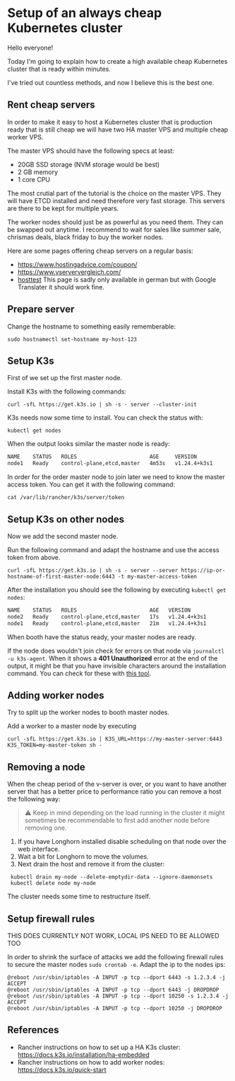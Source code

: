 # Setup of an always cheap Kubernetes cluster

Hello everyone!

Today I'm going to explain how to create a high available cheap Kubernetes cluster that is ready within minutes.

I've tried out countless methods, and now I believe this is the best one.


## Rent cheap servers
In order to make it easy to host a Kubernetes cluster that is production ready that is still cheap we will have two HA master VPS and multiple cheap worker VPS.

The master VPS should have the following specs at least:
* 20GB SSD storage (NVM storage would be best)
* 2 GB memory
* 1 core CPU

The most crutial part of the tutorial is the choice on the master VPS. They will have ETCD installed and need therefore very fast storage. This servers are there to be kept for multiple years.

The worker nodes should just be as powerful as you need them. They can be swapped out anytime. I recommend to wait for sales like summer sale, chrismas deals, black friday to buy the worker nodes.

Here are some pages offering cheap servers on a regular basis:
* https://www.hostingadvice.com/coupon/
* https://www.vserververgleich.com/
* [hosttest](https://www-hosttest-de.translate.goog/vergleich/vserver.html?_x_tr_sl=auto&_x_tr_tl=en&_x_tr_hl=sv&_x_tr_pto=wapp) This page is sadly only available in german but with Google Translater it should work fine.

## Prepare server
Change the hostname to something easily rememberable:
```
sudo hostnamectl set-hostname my-host-123
```

## Setup K3s
First of we set up the first master node.

Install K3s with the following commands:
```
curl -sfL https://get.k3s.io | sh -s - server --cluster-init
```

K3s needs now some time to install. You can check the status with:

```kubectl get nodes```

When the output looks similar the master node is ready:

```bash
NAME    STATUS   ROLES                       AGE     VERSION
node1   Ready    control-plane,etcd,master   4m53s   v1.24.4+k3s1
```

In order for the order master node to join later we need to know the master access token. You can get it with the following command:

```cat /var/lib/rancher/k3s/server/token```


## Setup K3s on other nodes
Now we add the second master node.

Run the following command and adapt the hostname and use the access token from above.

```
curl -sfL https://get.k3s.io | sh -s - server --server https://ip-or-hostname-of-first-master-node:6443 -t my-master-access-token
```


After the installation you should see the following by executing ```kubectl get nodes```:

```bash
NAME    STATUS   ROLES                       AGE   VERSION
node2   Ready    control-plane,etcd,master   17s   v1.24.4+k3s1
node1   Ready    control-plane,etcd,master   21m   v1.24.4+k3s1
```

When booth have the status ready, your master nodes are ready.

If the node does wouldn't join check for errors on that node via ```journalctl -u k3s-agent```. When it shows a **401 Unauthorized** error at the end of the output, it might be that you have invisible characters around the installation command. You can check for these with [this tool](https://www.soscisurvey.de/tools/view-chars.php).

## Adding worker nodes
Try to split up the worker nodes to booth master nodes.

Add a worker to a master node by executing
```
curl -sfL https://get.k3s.io | K3S_URL=https://my-master-server:6443 K3S_TOKEN=my-master-token sh -
```

## Removing a node
When the cheap period of the v-server is over, or you want to have another server that has a better price to performance ratio you can remove a host the following way:

> :warning: Keep in mind depending on the load running in the cluster it might sometimes be recommendable to first add another node before removing one.

1. If you have Longhorn installed disable scheduling on that node over the web interface.
2. Wait a bit for Longhorn to move the volumes.
3. Next drain the host and remove it from the cluster:
```
 kubectl drain my-node --delete-emptydir-data --ignore-daemonsets
 kubectl delete node my-node
```

The cluster needs some time to restructure itself.

## Setup firewall rules

THIS DOES CURRENTLY NOT WORK, LOCAL IPS NEED TO BE ALLOWED TOO

In order to shrink the surface of attacks we add the following firewall rules to secure the master nodes ```sudo crontab -e```. Adapt the ip to the nodes ips:

```
@reboot /usr/sbin/iptables -A INPUT -p tcp --dport 6443 -s 1.2.3.4 -j ACCEPT
@reboot /usr/sbin/iptables -A INPUT -p tcp --dport 6443 -j DROPDROP
@reboot /usr/sbin/iptables -A INPUT -p tcp --dport 10250 -s 1.2.3.4 -j ACCEPT
@reboot /usr/sbin/iptables -A INPUT -p tcp --dport 10250 -j DROPDROP
```

## References
* Rancher instructions on how to set up a HA K3s cluster: https://docs.k3s.io/installation/ha-embedded
* Rancher instructions on how to add worker nodes: https://docs.k3s.io/quick-start
